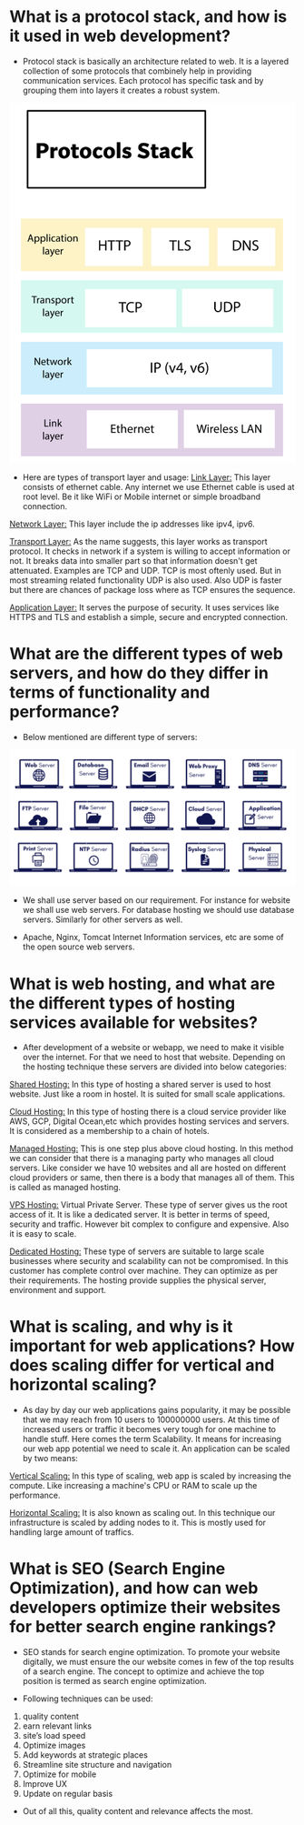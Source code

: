 

# What is a protocol stack, and how is it used in web development?

- Protocol stack is basically an architecture related to web. It is a layered collection of some     protocols that combinely help in providing communication services. Each protocol has specific task and by grouping them into layers it creates a robust system.

![alt text](protocols_stack.png?raw=true "Title")

- Here are types of transport layer and usage:
<ins>Link Layer:</ins> This layer consists of ethernet cable. Any internet we use Ethernet cable is used at root level. Be it like WiFi or Mobile internet or simple broadband connection.

<ins>Network Layer:</ins> This layer include the ip addresses like ipv4, ipv6.

<ins>Transport Layer:</ins> As the name suggests, this layer works as transport protocol. It checks in network if a system is willing to accept information or not. It breaks data into smaller part so that information doesn't get attenuated. Examples are TCP and UDP. TCP is most oftenly used. But in most streaming related functionality UDP is also used. Also UDP is faster but there are chances of package loss where as TCP ensures the sequence.

<ins>Application Layer:</ins> It serves the purpose of security. It uses services like HTTPS and TLS and establish a simple, secure and encrypted connection.


# What are the different types of web servers, and how do they differ in terms of functionality and performance?

- Below mentioned are different type of servers:

![alt text](servertypes.png?raw=true "Title")

- We shall use server based on our requirement. For instance for website we shall use web servers. For database hosting we should use database servers. Similarly for other servers as well.

- Apache, Nginx, Tomcat Internet Information services, etc are some of the open source web servers.



# What is web hosting, and what are the different types of hosting services available for websites?

- After development of a website or webapp, we need to make it visible over the internet. For that we need to host that website. Depending on the hosting technique these servers are divided into below categories:

<ins>Shared Hosting:</ins> In this type of hosting a shared server is used to host website. Just like a room in hostel. It is suited for small scale applications.

<ins>Cloud Hosting:</ins> In this type of hosting there is a cloud service provider like AWS, GCP, Digital Ocean,etc which provides hosting services and servers. It is considered as a membership to a chain of hotels.

<ins>Managed Hosting:</ins> This is one step plus above cloud hosting. In this method we can consider that there is a managing party who manages all cloud servers. Like consider we have 10 websites and all are hosted on different cloud providers or same, then there is a body that manages all of them. This is called as managed hosting.

<ins>VPS Hosting:</ins> Virtual Private Server. These type of server gives us the root access of it. It is like a dedicated server. It is better in terms of speed, security and traffic. However bit complex to configure and expensive. Also it is easy to scale.

<ins>Dedicated Hosting:</ins> These type of servers are suitable to large scale businesses where security and scalability can not be compromised. In this customer has complete control over machine. They can optimize as per their requirements. The hosting provide supplies the physical server, environment and support.



# What is scaling, and why is it important for web applications? How does scaling differ for vertical and horizontal scaling?

- As day by day our web applications gains popularity, it may be possible that we may reach from 10 users to 100000000 users. At this time of increased users or traffic it becomes very tough for one machine to handle stuff. Here comes the term Scalability. It means for increasing our web app potential we need to scale it. An application can be scaled by two means:

<ins>Vertical Scaling:</ins> In this type of scaling, web app is scaled by increasing the compute. Like increasing a machine's CPU or RAM to scale up the performance.

<ins>Horizontal Scaling:</ins> It is also known as scaling out. In this technique our infrastructure is scaled by adding nodes to it. This is mostly used for handling large amount of traffics.


# What is SEO (Search Engine Optimization), and how can web developers optimize their websites for better search engine rankings?

- SEO stands for search engine optimization. To promote your website digitally, we must ensure the our website comes in few of the top results of a search engine. The concept to optimize and achieve the top position is termed as search engine optimization.

- Following techniques can be used:
1. 	quality content
2. 	earn relevant links
3. 	site’s load speed
4. 	Optimize images
5. 	Add keywords at strategic places
6. 	Streamline site structure and navigation
7. 	Optimize for mobile
8. 	Improve UX
9. 	Update on regular basis
- Out of all this, quality content and relevance affects the most.



